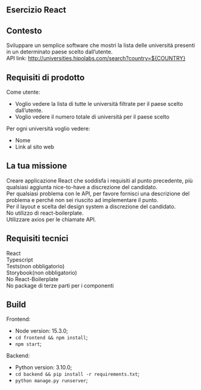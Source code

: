 ## Esercizio React

## Contesto
Sviluppare un semplice software che mostri la lista delle università presenti in un determinato paese scelto dall’utente.<br>
API link: http://universities.hipolabs.com/search?country=${COUNTRY}
## Requisiti di prodotto
Come utente:<br>
<ul>
<li>Voglio vedere la lista di tutte le università filtrate per il paese scelto dall’utente.</li>
<li>Voglio vedere il numero totale di università per il paese scelto</li>
</ul>
Per ogni università voglio vedere:<br>
<ul>
<li>Nome</li>
<li>Link al sito web</li>
</ul>

## La tua missione
Creare applicazione React che soddisfa i requisiti al punto precedente, più qualsiasi aggiunta nice-to-have a discrezione del candidato.<br>
Per qualsiasi problema con le API, per favore fornisci una descrizione del problema e perché non sei riuscito ad implementare il punto.</br>
Per il layout e scelta del design system a discrezione del candidato.<br>
No utilizzo di react-boilerplate.<br>
Utilizzare axios per le chiamate API.<br>

## Requisiti tecnici
React<br>
Typescript<br>
Tests(non obbligatorio)<br>
Storybook(non obbligatorio)<br>
No React-Boilerplate<br>
No package di terze parti per i componenti<br>

## Build
Frontend:<br>
- Node version: 15.3.0;
- `cd frontend && npm install`;
- `npm start`;

Backend:<br>
- Python version: 3.10.0;
- `cd backend && pip install -r requirements.txt`;
- `python manage.py runserver`;